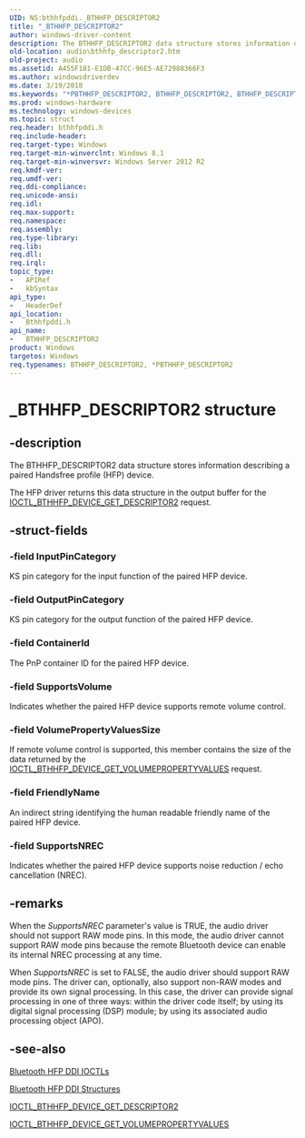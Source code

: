 ```yaml
---
UID: NS:bthhfpddi._BTHHFP_DESCRIPTOR2
title: "_BTHHFP_DESCRIPTOR2"
author: windows-driver-content
description: The BTHHFP_DESCRIPTOR2 data structure stores information describing a paired Handsfree profile (HFP) device.
old-location: audio\bthhfp_descriptor2.htm
old-project: audio
ms.assetid: A455F181-E1DB-47CC-96E5-AE72988366F3
ms.author: windowsdriverdev
ms.date: 3/19/2018
ms.keywords: "*PBTHHFP_DESCRIPTOR2, BTHHFP_DESCRIPTOR2, BTHHFP_DESCRIPTOR2 structure [Audio Devices], PBTHHFP_DESCRIPTOR2, PBTHHFP_DESCRIPTOR2 structure pointer [Audio Devices], _BTHHFP_DESCRIPTOR2, audio.bthhfp_descriptor2, bthhfpddi/BTHHFP_DESCRIPTOR2, bthhfpddi/PBTHHFP_DESCRIPTOR2"
ms.prod: windows-hardware
ms.technology: windows-devices
ms.topic: struct
req.header: bthhfpddi.h
req.include-header: 
req.target-type: Windows
req.target-min-winverclnt: Windows 8.1
req.target-min-winversvr: Windows Server 2012 R2
req.kmdf-ver: 
req.umdf-ver: 
req.ddi-compliance: 
req.unicode-ansi: 
req.idl: 
req.max-support: 
req.namespace: 
req.assembly: 
req.type-library: 
req.lib: 
req.dll: 
req.irql: 
topic_type:
-	APIRef
-	kbSyntax
api_type:
-	HeaderDef
api_location:
-	Bthhfpddi.h
api_name:
-	BTHHFP_DESCRIPTOR2
product: Windows
targetos: Windows
req.typenames: BTHHFP_DESCRIPTOR2, *PBTHHFP_DESCRIPTOR2
---
```


# _BTHHFP_DESCRIPTOR2 structure


## -description


The BTHHFP_DESCRIPTOR2  data structure stores information describing a paired Handsfree profile (HFP) device.

The HFP driver returns this data structure in the output buffer for the <a href="https://msdn.microsoft.com/library/windows/hardware/dn265109">IOCTL_BTHHFP_DEVICE_GET_DESCRIPTOR2</a> request.


## -struct-fields




### -field InputPinCategory

KS pin category for the input function of the paired HFP device.


### -field OutputPinCategory

KS pin category for the output function of the paired HFP device.


### -field ContainerId

The PnP container ID for the paired HFP device.


### -field SupportsVolume

Indicates whether the paired HFP device supports remote volume control.


### -field VolumePropertyValuesSize

If remote volume control is supported, this member contains the size of the data returned by the <a href="https://msdn.microsoft.com/library/windows/hardware/dn265113">IOCTL_BTHHFP_DEVICE_GET_VOLUMEPROPERTYVALUES</a> request.


### -field FriendlyName

An indirect string identifying the human readable friendly name of the paired HFP device.


### -field SupportsNREC

Indicates whether the paired HFP device supports noise reduction / echo cancellation (NREC).


## -remarks



When the <i>SupportsNREC</i> parameter's value is TRUE, the audio driver should not support RAW mode pins. In this mode, the audio driver cannot support RAW mode pins because the remote Bluetooth device can enable its internal NREC processing at any time.


When <i>SupportsNREC</i> is set to FALSE, the audio driver should support RAW mode pins. The driver can, optionally, also support non-RAW modes and provide its own signal processing. In this case, the driver can provide signal processing  in one of three ways: within the driver code itself; by using its digital signal processing (DSP) module; by using its associated audio processing object (APO).





## -see-also




<a href="https://msdn.microsoft.com/library/windows/hardware/dn302027">Bluetooth HFP DDI IOCTLs</a>



<a href="https://msdn.microsoft.com/library/windows/hardware/dn302029">Bluetooth HFP DDI Structures</a>



<a href="https://msdn.microsoft.com/library/windows/hardware/dn265109">IOCTL_BTHHFP_DEVICE_GET_DESCRIPTOR2</a>



<a href="https://msdn.microsoft.com/library/windows/hardware/dn265113">IOCTL_BTHHFP_DEVICE_GET_VOLUMEPROPERTYVALUES</a>
 

 

